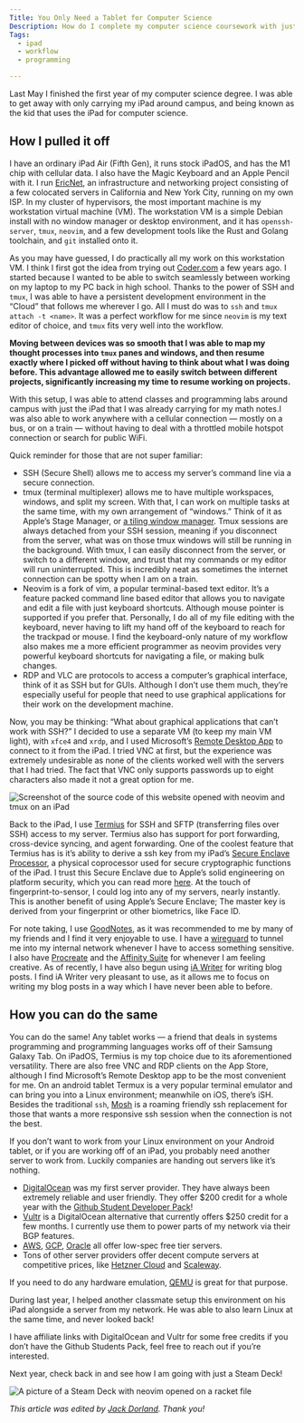 ```yaml
---
Title: You Only Need a Tablet for Computer Science
Description: How do I complete my computer science coursework with just an iPad? Anyone - and yes, anyone - with a modern-day tablet can do the same.
Tags: 
  - ipad
  - workflow
  - programming

---
```


Last May I finished the first year of my computer science degree. I was able to
get away with only carrying my iPad around campus, and being known as the kid
that uses the iPad for computer science.

## How I pulled it off

I have an ordinary iPad Air (Fifth Gen), it runs stock iPadOS, and has the M1
chip with cellular data. I also have the Magic Keyboard and an Apple Pencil with
it. I run [EricNet](https://as206628.net), an infrastructure and networking
project consisting of a few colocated servers in California and New York City,
running on my own ISP. In my cluster of hypervisors, the most important machine
is my workstation virtual machine (VM). The workstation VM is a simple Debian
install with no window manager or desktop environment, and it has
`openssh-server`, `tmux`, `neovim`, and a few development tools like the Rust
and Golang toolchain, and `git` installed onto it.

As you may have guessed, I do practically all my work on this workstation VM. I
think I first got the idea from trying out [Coder.com](https://coder.com/) a few
years ago. I started because I wanted to be able to switch seamlessly between
working on my laptop to my PC back in high school. Thanks to the power of SSH
and `tmux`, I was able to have a persistent development environment in the
“Cloud” that follows me wherever I go. All I must do was to `ssh` and `tmux attach
-t <name>`. It was a perfect workflow for me since `neovim` is my text editor of
choice, and `tmux` fits very well into the workflow.

**Moving between devices was so smooth that I was able to map my thought
processes into `tmux` panes and windows, and then resume exactly where I picked
off without having to think about what I was doing before. This advantage
allowed me to easily switch between different projects, significantly increasing
my time to resume working on projects.**

With this setup, I was able to attend classes and programming labs around campus
with just the iPad that I was already carrying for my math notes.I was also able
to work anywhere with a cellular connection — mostly on a bus, or on a train —
without having to deal with a throttled mobile hotspot connection or search for
public WiFi.

Quick reminder for those that are not super familiar:

* SSH (Secure Shell) allows me to access my server’s command line via a secure
  connection.
* tmux (terminal multiplexer) allows me to have multiple workspaces, windows,
  and split my screen. With that, I can work on multiple tasks at the same time,
  with my own arrangement of “windows.” Think of it as Apple’s Stage Manager, or
  [a tiling window manager](bspwm). Tmux sessions are always detached from your
  SSH session, meaning if you disconnect from the server, what was on those tmux
  windows will still be running in the background. With tmux, I can easily
  disconnect from the server, or switch to a different window, and trust that my
  commands or my editor will run uninterrupted. This is incredibly neat as
  sometimes the internet connection can be spotty when I am on a train.
* Neovim is a fork of vim, a popular terminal-based text editor. It’s a feature
  packed command line based editor that allows you to navigate and edit a file
  with just keyboard shortcuts. Although mouse pointer is supported if you
  prefer that. Personally, I do all of my file editing with the keyboard, never
  having to lift my hand off of the keyboard to reach for the trackpad or mouse.
  I find the keyboard-only nature of my workflow also makes me a more efficient
  programmer as neovim provides very powerful keyboard shortcuts for navigating
  a file, or making bulk changes.
* RDP and VLC are protocols to access a computer’s graphical interface, think of
  it as SSH but for GUIs. Although I don’t use them much, they’re especially
  useful for people that need to use graphical applications for their work on
  the development machine.

Now, you may be thinking: “What about graphical applications that can’t work
with SSH?” I decided to use a separate VM (to keep my main VM light), with
`xfce4` and `xrdp`, and I used Microsoft’s [Remote Desktop
App](https://apps.apple.com/us/app/remote-desktop-mobile/id714464092) to connect
to it from the iPad. I tried VNC at first, but the experience was extremely
undesirable as none of the clients worked well with the servers that I had
tried. The fact that VNC only supports passwords up to eight characters also
made it not a great option for me.

![Screenshot of the source code of this website opened with neovim and tmux on an
iPad](/assets/img/blog/20230725-ipad-screenshot.png)

Back to the iPad, I use [Termius](https://termius.com/) for SSH and SFTP
(transferring files over SSH) access to my server. Termius also has support for
port forwarding, cross-device syncing, and agent forwarding. One of the coolest
feature that Termius has is it’s ability to derive a ssh key from my iPad’s
[Secure Enclave
Processor](https://support.apple.com/guide/security/secure-enclave-sec59b0b31ff/web),
a physical coprocessor used for secure cryptographic functions of the iPad. I
trust this Secure Enclave due to Apple’s solid engineering on platform security,
which you can read more
[here](https://support.apple.com/guide/security/welcome/web). At the touch of
fingerprint-to-sensor, I could log into any of my servers, nearly instantly.
This is another benefit of using Apple’s Secure Enclave; The master key is
derived from your fingerprint or other biometrics, like Face ID.

For note taking, I use [GoodNotes](https://www.goodnotes.com/), as it was
recommended to me by many of my friends and I find it very enjoyable to use. I
have a [wireguard](https://www.wireguard.com/) to tunnel me into my internal
network whenever I have to access something sensitive. I also have
[Procreate](https://procreate.com/) and the [Affinity
Suite](https://affinity.serif.com/en-us/) for whenever I am feeling creative. As
of recently, I have also begun using [iA Writer](https://ia.net/writer) for
writing blog posts. I find iA Writer very pleasant to use, as it allows me to
focus on writing my blog posts in a way which I have never been able to before.

## How you can do the same

You can do the same! Any tablet works — a friend that deals in systems
programming and programming languages works off of their Samsung Galaxy Tab. On
iPadOS, Termius is my top choice due to its aforementioned versatility. There
are also free VNC and RDP clients on the App Store, although I find Microsoft’s
Remote Desktop app to be the most convenient for me. On an android tablet Termux
is a very popular terminal emulator and can bring you into a Linux environment;
meanwhile on iOS, there’s iSH. Besides the traditional `ssh`,
[Mosh](https://mosh.org/) is a roaming friendly ssh replacement for those that
wants a more responsive ssh session when the connection is not the best.

If you don’t want to work from your Linux environment on your Android tablet, or
if you are working off of an iPad, you probably need another server to work
from. Luckily companies are handing out servers like it’s nothing.

* [DigitalOcean](https://www.digitalocean.com/) was my first server provider.
  They have always been extremely reliable and user friendly. They offer $200
  credit for a whole year with the [Github Student Developer
  Pack](https://education.github.com/pack)!
* [Vultr](https://www.vultr.com/) is a DigitalOcean alternative that currently
  offers $250 credit for a few months. I currently use them to power parts of my
  network via their BGP features.
* [AWS](https://aws.amazon.com/), [GCP](https://cloud.google.com/),
  [Oracle](https://www.oracle.com/cloud/) all offer low-spec free tier servers.
* Tons of other server providers offer decent compute servers at competitive
  prices, like [Hetzner Cloud](https://www.hetzner.com) and
  [Scaleway](https://www.scaleway.com/en/).

If you need to do any hardware emulation, [QEMU](https://www.qemu.org/) is great
for that purpose.

During last year, I helped another classmate setup this environment on his iPad
alongside a server from my network. He was able to also learn Linux at the same
time, and never looked back!

I have affiliate links with DigitalOcean and Vultr for some free credits if you
don’t have the Github Students Pack, feel free to reach out if you’re
interested.

Next year, check back in and see how I am going with just a Steam Deck!

![A picture of a Steam Deck with neovim opened on a racket
file](/assets/img/blog/20230725-steamdeck.jpg)

*This article was edited by [Jack Dorland](https://jackdor.land/). Thank you!*
